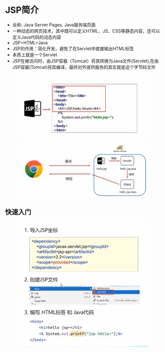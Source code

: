 # JSP简介

* 全称: Java Server Pages, Java服务端页面
* 一种动态的网页技术，其中既可以定义HTML、JS、CSS等静态内容，还可以定义Java代码的动态内容
* JSP=HTML+Java
* JSP的作用：简化开发，避免了在Servlet中直接输出HTML标签
* 本质上就是一个Servlet
* JSP在被访问时，由JSP容器（Tomcat）将其转换为Java文件(Servlet),在由JSP容器(Tomcat)将其编译，最终对外提供服务的其实就是这个字节码文件

<figure><img src="../.gitbook/assets/image (29).png" alt=""><figcaption></figcaption></figure>

<figure><img src="../.gitbook/assets/image (20) (3).png" alt=""><figcaption></figcaption></figure>

## 快速入门

<figure><img src="../.gitbook/assets/image (20) (2).png" alt=""><figcaption></figcaption></figure>
